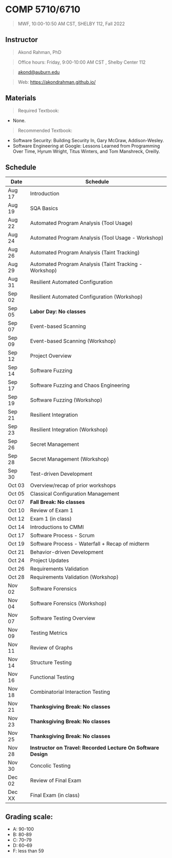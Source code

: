 # COMP 5710/6710 
> MWF, 10:00-10:50 AM CST, SHELBY 112, Fall 2022

## Instructor 

> Akond Rahman, PhD 

> Office hours: Friday, 9:00-10:00 AM CST , Shelby Center 112 

> akond@auburn.edu 

> Web: https://akondrahman.github.io/ 




## Materials 

> Required Textbook: 
- None. 

> Recommended Textbook:  
- Software Security: Building Security In, Gary McGraw, Addison-Wesley.    
- Software Engineering at Google: Lessons Learned from Programming Over Time, Hyrum Wright, Titus Winters, and Tom Manshreck, Oreilly.    



## Schedule 


| Date    |  Schedule                                                     |
|---------|---------------------------------------------------------------|
| Aug 17  | Introduction                                                  |
| Aug 19  | SQA Basics                                                    |
| Aug 22  | Automated Program Analysis  (Tool Usage)                      |
| Aug 24  | Automated Program Analysis  (Tool Usage - Workshop)           |
| Aug 26  | Automated Program Analysis  (Taint Tracking)                  |
| Aug 29  | Automated Program Analysis  (Taint Tracking - Workshop)       |
| Aug 31  | Resilient Automated Configuration                             |
| Sep 02  | Resilient Automated Configuration  (Workshop)                 |
| Sep 05  | **Labor Day: No classes**                                     |
| Sep 07  | Event-based Scanning                                          |
| Sep 09  | Event-based Scanning  (Workshop)                              |
| Sep 12  | Project Overview                                              |
| Sep 14  | Software Fuzzing                                              |
| Sep 17  | Software Fuzzing  and Chaos Engineering                       |
| Sep 19  | Software Fuzzing  (Workshop)                                  |
| Sep 21  | Resilient Integration                                         |
| Sep 23  | Resilient Integration    (Workshop)                           |
| Sep 26  | Secret Management                                             |
| Sep 28  | Secret Management   (Workshop)                                |  
| Sep 30  | Test-driven Development                                       |                                             
| Oct 03  | Overview/recap of prior workshops                             |                 
| Oct 05  | Classical Configuration Management                            |
| Oct 07  | **Fall Break: No classes**                                    |
| Oct 10  | Review of Exam 1                                              |
| Oct 12  | Exam 1 (in class)                                             |
| Oct 14  | Introductions to CMMI                                         |
| Oct 17  | Software Process - Scrum                                      |
| Oct 19  | Software Process - Waterfall   + Recap of midterm             |
| Oct 21  | Behavior-driven Development                                   |     
| Oct 24  | Project Updates                                               |
| Oct 26  | Requirements Validation                                       |
| Oct 28  | Requirements Validation   (Workshop)                          |
| Nov 02  | Software Forensics                                            |
| Nov 04  | Software Forensics   (Workshop)                               |
| Nov 07  | Software Testing Overview                                     |
| Nov 09  | Testing Metrics                                               |
| Nov 11  | Review of Graphs                                              |
| Nov 14  | Structure Testing                                             |
| Nov 16  | Functional Testing                                            |
| Nov 18  | Combinatorial Interaction Testing                             |
| Nov 21  | **Thanksgiving Break: No classes**                            |
| Nov 23  | **Thanksgiving Break: No classes**                            |
| Nov 25  | **Thanksgiving Break: No classes**                            |
| Nov 28  | **Instructor on Travel: Recorded Lecture On Software Design** |
| Nov 30  | Concolic Testing                                              |
| Dec 02  | Review of Final Exam                                          |
| Dec XX  | Final Exam (in class)                                         |

 


## Grading scale: 
  - A: 90-100 
  - B: 80-89 
  - C: 70–79 
  - D: 60–69
  - F: less than 59



